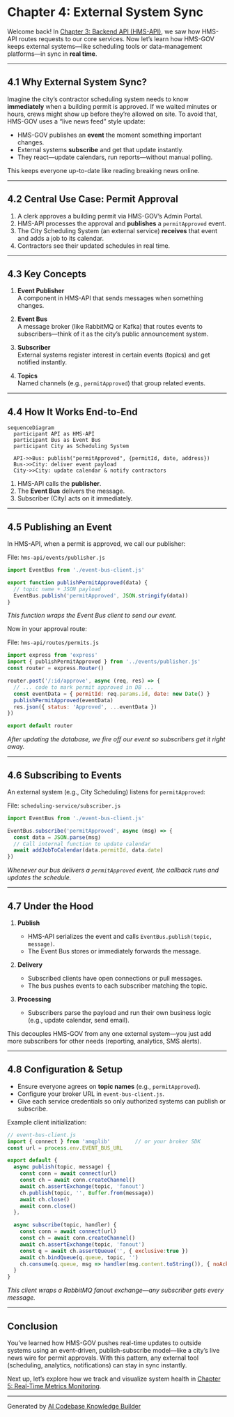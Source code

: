 # Chapter 4: External System Sync

Welcome back! In [Chapter 3: Backend API (HMS-API)](03_backend_api__hms_api__.md), we saw how HMS-API routes requests to our core services. Now let’s learn how HMS-GOV keeps external systems—like scheduling tools or data-management platforms—in sync in **real time**.

---

## 4.1 Why External System Sync?

Imagine the city’s contractor scheduling system needs to know **immediately** when a building permit is approved. If we waited minutes or hours, crews might show up before they’re allowed on site. To avoid that, HMS-GOV uses a “live news feed” style update:

- HMS-GOV publishes an **event** the moment something important changes.
- External systems **subscribe** and get that update instantly.
- They react—update calendars, run reports—without manual polling.

This keeps everyone up-to-date like reading breaking news online.

---

## 4.2 Central Use Case: Permit Approval

1. A clerk approves a building permit via HMS-GOV’s Admin Portal.  
2. HMS-API processes the approval and **publishes** a `permitApproved` event.  
3. The City Scheduling System (an external service) **receives** that event and adds a job to its calendar.  
4. Contractors see their updated schedules in real time.

---

## 4.3 Key Concepts

1. **Event Publisher**  
   A component in HMS-API that sends messages when something changes.

2. **Event Bus**  
   A message broker (like RabbitMQ or Kafka) that routes events to subscribers—think of it as the city’s public announcement system.

3. **Subscriber**  
   External systems register interest in certain events (topics) and get notified instantly.

4. **Topics**  
   Named channels (e.g., `permitApproved`) that group related events.

---

## 4.4 How It Works End-to-End

```mermaid
sequenceDiagram
  participant API as HMS-API
  participant Bus as Event Bus
  participant City as Scheduling System

  API->>Bus: publish("permitApproved", {permitId, date, address})
  Bus->>City: deliver event payload
  City->>City: update calendar & notify contractors
```

1. HMS-API calls the **publisher**.  
2. The **Event Bus** delivers the message.  
3. Subscriber (City) acts on it immediately.

---

## 4.5 Publishing an Event

In HMS-API, when a permit is approved, we call our publisher:

File: `hms-api/events/publisher.js`
```javascript
import EventBus from './event-bus-client.js'

export function publishPermitApproved(data) {
  // topic name + JSON payload
  EventBus.publish('permitApproved', JSON.stringify(data))
}
```
*This function wraps the Event Bus client to send our event.*

Now in your approval route:

File: `hms-api/routes/permits.js`
```javascript
import express from 'express'
import { publishPermitApproved } from '../events/publisher.js'
const router = express.Router()

router.post('/:id/approve', async (req, res) => {
  // ... code to mark permit approved in DB ...
  const eventData = { permitId: req.params.id, date: new Date() }
  publishPermitApproved(eventData)
  res.json({ status: 'Approved', ...eventData })
})

export default router
```
*After updating the database, we fire off our event so subscribers get it right away.*

---

## 4.6 Subscribing to Events

An external system (e.g., City Scheduling) listens for `permitApproved`:

File: `scheduling-service/subscriber.js`
```javascript
import EventBus from './event-bus-client.js'

EventBus.subscribe('permitApproved', async (msg) => {
  const data = JSON.parse(msg)
  // Call internal function to update calendar
  await addJobToCalendar(data.permitId, data.date)
})
```
*Whenever our bus delivers a `permitApproved` event, the callback runs and updates the schedule.*

---

## 4.7 Under the Hood

1. **Publish**  
   - HMS-API serializes the event and calls `EventBus.publish(topic, message)`.  
   - The Event Bus stores or immediately forwards the message.

2. **Delivery**  
   - Subscribed clients have open connections or pull messages.  
   - The bus pushes events to each subscriber matching the topic.

3. **Processing**  
   - Subscribers parse the payload and run their own business logic (e.g., update calendar, send email).

This decouples HMS-GOV from any one external system—you just add more subscribers for other needs (reporting, analytics, SMS alerts).

---

## 4.8 Configuration & Setup

- Ensure everyone agrees on **topic names** (e.g., `permitApproved`).  
- Configure your broker URL in `event-bus-client.js`.  
- Give each service credentials so only authorized systems can publish or subscribe.

Example client initialization:
```javascript
// event-bus-client.js
import { connect } from 'amqplib'        // or your broker SDK
const url = process.env.EVENT_BUS_URL

export default {
  async publish(topic, message) {
    const conn = await connect(url)
    const ch = await conn.createChannel()
    await ch.assertExchange(topic, 'fanout')
    ch.publish(topic, '', Buffer.from(message))
    await ch.close()
    await conn.close()
  },

  async subscribe(topic, handler) {
    const conn = await connect(url)
    const ch = await conn.createChannel()
    await ch.assertExchange(topic, 'fanout')
    const q = await ch.assertQueue('', { exclusive:true })
    await ch.bindQueue(q.queue, topic, '')
    ch.consume(q.queue, msg => handler(msg.content.toString()), { noAck:true })
  }
}
```
*This client wraps a RabbitMQ fanout exchange—any subscriber gets every message.*

---

## Conclusion

You’ve learned how HMS-GOV pushes real-time updates to outside systems using an event-driven, publish-subscribe model—like a city’s live news wire for permit approvals. With this pattern, any external tool (scheduling, analytics, notifications) can stay in sync instantly.

Next up, let’s explore how we track and visualize system health in [Chapter 5: Real-Time Metrics Monitoring](05_real_time_metrics_monitoring_.md).

---

Generated by [AI Codebase Knowledge Builder](https://github.com/The-Pocket/Tutorial-Codebase-Knowledge)
